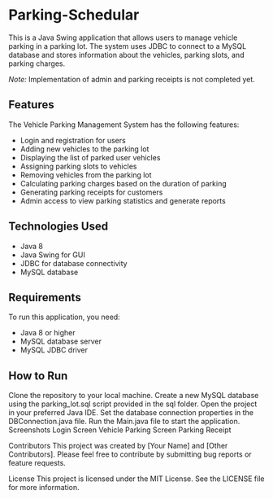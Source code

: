 # Parking-Schedular

This is a Java Swing application that allows users to manage vehicle parking in a parking lot. The system uses JDBC to connect to a MySQL database and stores information about the vehicles, parking slots, and parking charges.

_Note:_ Implementation of admin and parking receipts is not completed yet.

## Features

The Vehicle Parking Management System has the following features:

- Login and registration for users
- Adding new vehicles to the parking lot
- Displaying the list of parked user vehicles
- Assigning parking slots to vehicles
- Removing vehicles from the parking lot
- Calculating parking charges based on the duration of parking
- Generating parking receipts for customers
- Admin access to view parking statistics and generate reports

## Technologies Used

- Java 8
- Java Swing for GUI
- JDBC for database connectivity
- MySQL database

## Requirements

To run this application, you need:

- Java 8 or higher
- MySQL database server
- MySQL JDBC driver

## How to Run

Clone the repository to your local machine.
Create a new MySQL database using the parking_lot.sql script provided in the sql folder.
Open the project in your preferred Java IDE.
Set the database connection properties in the DBConnection.java file.
Run the Main.java file to start the application.
Screenshots
Login Screen
Vehicle Parking Screen
Parking Receipt

Contributors
This project was created by [Your Name] and [Other Contributors]. Please feel free to contribute by submitting bug reports or feature requests.

License
This project is licensed under the MIT License. See the LICENSE file for more information.
